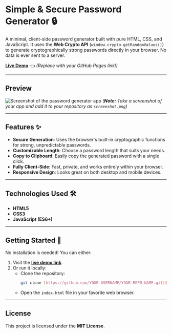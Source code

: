 # Simple & Secure Password Generator 🔒

A minimal, client-side password generator built with pure HTML, CSS, and JavaScript. It uses the **Web Crypto API** (`window.crypto.getRandomValues()`) to generate cryptographically strong passwords directly in your browser. No data is ever sent to a server.

**[Live Demo](https://bytemeshiv.github.io/password-generator/)** 👈 *(Replace with your GitHub Pages link!)*

***

## Preview

![Screenshot of the password generator app](./screenshot.png)
*(**Note:** Take a screenshot of your app and add it to your repository as `screenshot.png`)*

***

## Features ✨

* **Secure Generation**: Uses the browser's built-in cryptographic functions for strong, unpredictable passwords.
* **Customizable Length**: Choose a password length that suits your needs.
* **Copy to Clipboard**: Easily copy the generated password with a single click.
* **Fully Client-Side**: Fast, private, and works entirely within your browser.
* **Responsive Design**: Looks great on both desktop and mobile devices.

***

## Technologies Used 🛠️

* **HTML5**
* **CSS3**
* **JavaScript (ES6+)**

***

## Getting Started 🚀

No installation is needed! You can either:

1.  Visit the **[live demo link](https://bytemeshiv.github.io/password-generator/)**.
2.  Or run it locally:
    * Clone the repository:
        ```bash
        git clone [https://github.com/YOUR-USERNAME/YOUR-REPO-NAME.git](https://github.com/YOUR-USERNAME/YOUR-REPO-NAME.git)
        ```
    * Open the `index.html` file in your favorite web browser.

***

## License

This project is licensed under the **MIT License**.
